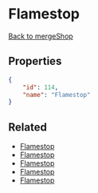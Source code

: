 # Flamestop

<no description available>

[Back to mergeShop](../merge-shops.md)

## Properties

```json
{
    "id": 114,
    "name": "Flamestop"
}
```

## Related

- [Flamestop](../items/18197-flamestop.md)
- [Flamestop](../items/7078-flamestop.md)
- [Flamestop](../items/7077-flamestop.md)
- [Flamestop](../items/7076-flamestop.md)
- [Flamestop](../items/7075-flamestop.md)

